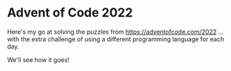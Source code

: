 # Advent of Code 2022

Here's my go at solving the puzzles from https://adventofcode.com/2022 ... with the extra challenge of using a different programming language for each day.

We'll see how it goes!
